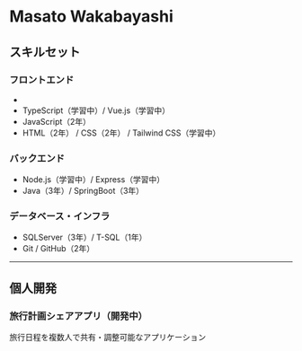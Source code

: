 # Masato Wakabayashi

## スキルセット

### フロントエンド
- 
- TypeScript（学習中）/ Vue.js（学習中）
- JavaScript（2年）
- HTML（2年） / CSS（2年） / Tailwind CSS（学習中）

### バックエンド
- Node.js（学習中）/ Express（学習中）
- Java（3年）/ SpringBoot（3年）

### データベース・インフラ
- SQLServer（3年）/ T-SQL（1年）
- Git / GitHub（2年）

---

## 個人開発

### 旅行計画シェアアプリ（開発中）
旅行日程を複数人で共有・調整可能なアプリケーション
